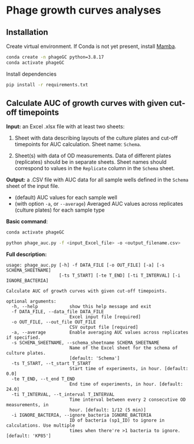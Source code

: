# Phage growth curves analyses

## Installation

Create virtual environment. If Conda is not yet present, install [Mamba](https://mamba.readthedocs.io/en/latest/installation/mamba-installation.html).

```bash
conda create -n phageGC python=3.8.17
conda activate phageGC
```

Install dependencies

```bash
pip install -r requirements.txt
```

## Calculate AUC of growth curves with given cut-off timepoints

**Input:** an Excel .xlsx file with at least two sheets:

1. Sheet with data describing layouts of the culture plates and cut-off timepoints for AUC calculation. Sheet name: `Schema`.

2. Sheet(s) with data of OD measurements. Data of different plates (replicates) should be in separate sheets. Sheet names should correspond to values in the `Replicate` column in the `Schema` sheet. 

**Output:** a .CSV file with AUC data for all sample wells defined in the `Schema` sheet of the input file.

- (default) AUC values for each sample well
- (with option `-a`, or `--average`) Averaged AUC values across replicates (culture plates) for each sample type

**Basic command**:

```bash
conda activate phageGC

python phage_auc.py -f <input_Excel_file> -o <output_filename.csv>
```

**Full description:**

```
usage: phage_auc.py [-h] -f DATA_FILE [-o OUT_FILE] [-a] [-s SCHEMA_SHEETNAME]
                    [-ts T_START] [-te T_END] [-ti T_INTERVAL] [-i IGNORE_BACTERIA]

Calculate AUC of growth curves with given cut-off timepoints.

optional arguments:
  -h, --help            show this help message and exit
  -f DATA_FILE, --data_file DATA_FILE
                        Excel input file [required]
  -o OUT_FILE, --out_file OUT_FILE
                        CSV output file [required]
  -a, --average         Enable averaging AUC values across replicates if specified.
  -s SCHEMA_SHEETNAME, --schema_sheetname SCHEMA_SHEETNAME
                        Name of the Excel sheet for the schema of culture plates.
                        [default: 'Schema']
  -ts T_START, --t_start T_START
                        Start time of experiments, in hour. [default: 0.0]
  -te T_END, --t_end T_END
                        End time of experiments, in hour. [default: 24.0]
  -ti T_INTERVAL, --t_interval T_INTERVAL
                        Time interval between every 2 consecutive OD measurements, in
                        hour. [default: 1/12 (5 min)]
  -i IGNORE_BACTERIA, --ignore_bacteria IGNORE_BACTERIA
                        ID of bacteria (sp1_ID) to ignore in calculations. Use multiple
                        times when there're >1 bacteria to ignore. [default: 'KP85']
```
